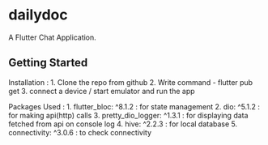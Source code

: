 # dailydoc

A Flutter Chat Application.

## Getting Started

Installation : 
    1. Clone the repo from github 
    2. Write command - flutter pub get 
    3. connect a device / start emulator and run the app

Packages Used : 
    1. flutter_bloc: ^8.1.2 : for state management
    2. dio: ^5.1.2 : for making api(http) calls
    3. pretty_dio_logger: ^1.3.1 : for displaying data fetched from api on console log
    4. hive: ^2.2.3 : for local database 
    5. connectivity: ^3.0.6 : to check connectivity 
